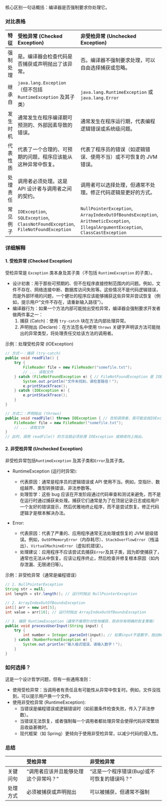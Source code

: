 核心区别一句话概括：编译器是否强制要求你处理它。

### 对比表格

| 特征     | 受检异常 (Checked Exception)                                                     | 非受检异常 (Unchecked Exception)                                                                                                  |
| :------- | :------------------------------------------------------------------------------- | :-------------------------------------------------------------------------------------------------------------------------------- |
| 强制处理 | 是。编译器会检查代码是否捕获或声明抛出了该异常。                                 | 否。编译器不强制要求处理，可以自由选择捕获或忽略。                                                                                |
| 继承自   | `java.lang.Exception` （但不包括 `RuntimeException` 及其子类）                   | `java.lang.RuntimeException` 或 `java.lang.Error`                                                                                 |
| 发生时机 | 通常发生在程序编译期可预测的、外部因素导致的错误。                               | 通常发生在程序运行期，代表编程逻辑错误或系统级问题。                                                                              |
| 代表性质 | 代表了一个合理的、可预期的问题，程序应该能从这种异常中恢复。                     | 代表了程序员的错误（如逻辑错误、使用不当）或不可恢复的 JVM 错误。                                                                 |
| 处理责任 | 调用者必须处理。这是 API 设计者与调用者之间的契约。                              | 调用者可以选择处理，但通常不处理。修正代码逻辑是更好的方式。                                                                      |
| 常见例子 | `IOException`, `SQLException`, `ClassNotFoundException`, `FileNotFoundException` | `NullPointerException`, `ArrayIndexOutOfBoundsException`, `ArithmeticException`, `IllegalArgumentException`, `ClassCastException` |

### 详细解释

#### 1. 受检异常 (Checked Exception)

受检异常是 `Exception` 类本身及其子类（不包括 `RuntimeException` 的子类）。

- 设计初衷：用于那些可预期的、但不在程序直接控制范围内的问题。例如，文件不存在、网络连接中断、数据库访问失败等。这些情况不是代码逻辑错误，而是外部环境的问题，一个健壮的程序应该能够捕获这些异常并尝试恢复（例如，提示用户“文件不存在，请重新输入路径”）。
- 编译器行为：如果一个方法内部可能抛出受检异常，编译器会强制要求开发者做两件事之一：
  1.  捕获 (Catch)：使用 `try-catch` 块在方法内部处理异常。
  2.  声明抛出 (Declare)：在方法签名中使用 `throws` 关键字声明该方法可能抛出的异常类型，将处理责任交给该方法的调用者。

示例：处理受检异常 (IOException)

```java
// 方式一：捕获 (try-catch)
public void readFile() {
    try {
        FileReader file = new FileReader("somefile.txt");
        // ... 读取文件
    } catch (FileNotFoundException e) { // FileNotFoundException 是 IOException 的子类
        System.out.println("文件未找到，请检查路径！");
        e.printStackTrace();
    } catch (IOException e) {
        e.printStackTrace();
    }
}

// 方式二：声明抛出 (throws)
public void readFile() throws IOException { // 告知调用者，我可能会抛IOException
    FileReader file = new FileReader("somefile.txt");
    // ... 读取文件
}
// 此时，调用 readFile() 的方法就必须处理 IOException 或继续向上抛出。
```

#### 2. 非受检异常 (Unchecked Exception)

非受检异常包括`RuntimeException` 及其子类和`Error`及其子类。

- RuntimeException (运行时异常):

  - 代表原因：通常是程序员的逻辑错误或 API 使用不当。例如，空指针、数组越界、类型转换错误、非法参数等。
  - 处理哲学：这些 bug 应该在开发阶段通过代码审查和测试来避免，而不是在运行时通过捕获来处理。捕获它们通常是为了在顶层记录日志或给用户一个友好的错误提示，然后优雅地终止程序，而不是尝试恢复。修正代码逻辑才是根本解决办法。

- Error:
  - 代表原因：代表了严重的、应用程序通常无法处理或恢复的 JVM 层级错误。例如，`OutOfMemoryError`（内存耗尽）、`StackOverflowError`（栈溢出）、`VirtualMachineError`（虚拟机错误）。
  - 处理建议：应用程序不应该尝试去捕获`Error`及其子类，因为即使捕获了，通常也无法从中恢复。应该让程序终止，然后检查并修复根本原因（如内存泄漏、无限递归等）。

示例：非受检异常（通常是编程错误）

```java
// 1. NullPointerException
String str = null;
int length = str.length(); // 运行时抛出 NullPointerException

// 2. ArrayIndexOutOfBoundsException
int[] arr = new int[5];
int value = arr[10]; // 运行时抛出 ArrayIndexOutOfBoundsException

// 3. 捕获 RuntimeException（通常不推荐针对性地捕获，除非你有明确的恢复策略）
public void processUserInput(String input) {
    try {
        int number = Integer.parseInt(input); // 如果input不是数字，抛出NumberFormatException
    } catch (NumberFormatException e) {
        System.out.println("输入格式错误，请输入数字！");
    }
}
```

### 如何选择？

这是一个设计哲学问题，但有一些通用准则：

- 使用受检异常：当调用者有责任且有可能性从异常中恢复时。例如，文件没找到，可以提示用户换一个文件。
- 使用非受检异常 (RuntimeException):
  - 当错误是编程错误或逻辑错误时（如前置条件检查失败，传入了非法参数）。
  - 当错误无法恢复，或者强制每一个调用者都处理异常会使得代码非常繁琐且收益甚微时。
  - 现代框架（如 Spring）更倾向于使用非受检异常，以减少代码的侵入性。

### 总结

|          | 受检异常                             | 非受检异常                                  |
| :------- | :----------------------------------- | :------------------------------------------ |
| 关键问句 | “调用者应该并且能够处理这个异常吗？” | “这是一个程序错误(Bug)或不可恢复的错误吗？” |
| 处理方式 | 必须被捕获或声明抛出                 | 可以被捕获，但通常不强制                    |
